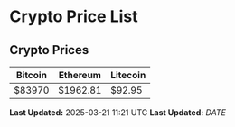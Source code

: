# Crypto Price List

## Crypto Prices
| Bitcoin | Ethereum | Litecoin |
| ------- | -------- | -------- |
| $83970 | $1962.81 | $92.95 |
**Last Updated:** 2025-03-21 11:21 UTC
**Last Updated:** $DATE$
